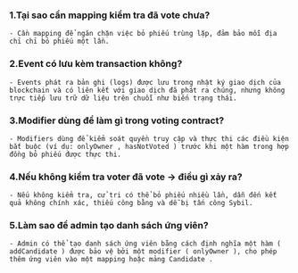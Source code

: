 ### 1.Tại sao cần mapping kiểm tra đã vote chưa?
    - Cần mapping để ngăn chặn việc bỏ phiếu trùng lặp, đảm bảo mỗi địa chỉ chỉ bỏ phiếu một lần.
### 2.Event có lưu kèm transaction không?
    - Events phát ra bản ghi (logs) được lưu trong nhật ký giao dịch của blockchain và có liên kết với giao dịch đã phát ra chúng, nhưng không trực tiếp lưu trữ dữ liệu trên chuỗi như biến trạng thái.
### 3.Modifier dùng để làm gì trong voting contract?
    - Modifiers dùng để kiểm soát quyền truy cập và thực thi các điều kiện bắt buộc (ví dụ: onlyOwner , hasNotVoted ) trước khi một hàm trong hợp đồng bỏ phiếu được thực thi.
### 4.Nếu không kiểm tra voter đã vote → điều gì xảy ra?
    - Nếu không kiểm tra, cử tri có thể bỏ phiếu nhiều lần, dẫn đến kết quả không chính xác, thiếu công bằng và dễ bị tấn công Sybil.
### 5.Làm sao để admin tạo danh sách ứng viên?
    - Admin có thể tạo danh sách ứng viên bằng cách định nghĩa một hàm ( addCandidate ) được bảo vệ bởi một modifier ( onlyOwner ), cho phép thêm ứng viên vào một mapping hoặc mảng Candidate .